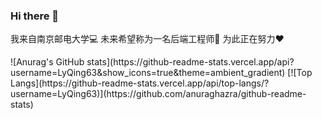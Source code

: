 ### Hi there 👋
我来自南京邮电大学💻
未来希望称为一名后端工程师💪
为此正在努力❤️
<p></p>
![Anurag's GitHub stats](https://github-readme-stats.vercel.app/api?username=LyQing63&show_icons=true&theme=ambient_gradient)
[![Top Langs](https://github-readme-stats.vercel.app/api/top-langs/?username=LyQing63)](https://github.com/anuraghazra/github-readme-stats)

